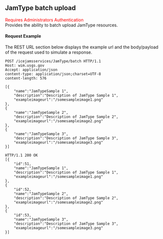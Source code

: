## JamType batch upload
<span style="color:red">Requires Administrators Authentication</span>   
Provides the ability to batch upload JamType resources.

#### Request Example
The REST URL section below displays the example url and the body/payload of the request used to simulate a response.

```
POST /icejamsservices/JamType/batch HTTP/1.1
Host: wim.usgs.gov
Accept: application/json
content-type: application/json;charset=UTF-8
content-length: 576

[{
    "name":"JamTypeSample 1",
    "description":"Description of JamType Sample 1",
    "exampleimageurl":"/somesampleimage1.png"
},
{
    "name":"JamTypeSample 2",
    "description":"Description of JamType Sample 2",
    "exampleimageurl":"/somesampleimage2.png"
},
{
    "name":"JamTypeSample 3",
    "description":"Description of JamType Sample 3",
    "exampleimageurl":"/somesampleimage3.png"
}]
```

```
HTTP/1.1 200 OK
[{
	"id":51,
    "name":"JamTypeSample 1",
    "description":"Description of JamType Sample 1",
    "exampleimageurl":"/somesampleimage1.png"
},
{
	"id":52,
    "name":"JamTypeSample 2",
    "description":"Description of JamType Sample 2",
    "exampleimageurl":"/somesampleimage2.png"
},
{
	"id":53,
    "name":"JamTypeSample 3",
    "description":"Description of JamType Sample 3",
    "exampleimageurl":"/somesampleimage3.png"
}]
```